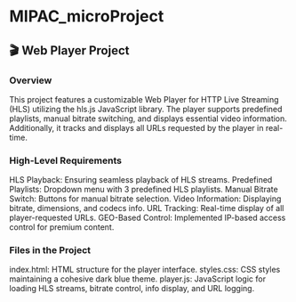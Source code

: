 # MIPAC_microProject

## 🎬 Web Player Project

### Overview
This project features a customizable Web Player for HTTP Live Streaming (HLS) utilizing the hls.js JavaScript library. The player supports predefined playlists, manual bitrate switching, and displays essential video information. Additionally, it tracks and displays all URLs requested by the player in real-time.

### High-Level Requirements

HLS Playback: Ensuring seamless playback of HLS streams.
Predefined Playlists: Dropdown menu with 3 predefined HLS playlists.
Manual Bitrate Switch: Buttons for manual bitrate selection.
Video Information: Displaying bitrate, dimensions, and codecs info.
URL Tracking: Real-time display of all player-requested URLs.
GEO-Based Control: Implemented IP-based access control for premium content.

### Files in the Project
index.html: HTML structure for the player interface.
styles.css: CSS styles maintaining a cohesive dark blue theme.
player.js: JavaScript logic for loading HLS streams, bitrate control, info display, and URL logging.
